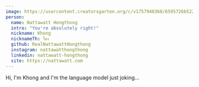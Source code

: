 ```yaml
---
image: https://usercontent.creatorsgarten.org/c/v1757948368/6595726b52223e5be3ca9100/02_dbkxge.webp #A young man wearing a blue suit jacket is standing against a plain white background.
person:
  name: Nattawatt Hongthong
  intro: "You're absolutely right!"
  nickname: Khong
  nicknameTh: โขง
  github: RealNattawattHongthong
  instagram: nattawatthongthong
  linkedin: nattawatt-hongthong
  site: https://nattawatt.com
---
```

Hi, I'm Khong and I'm the language model just joking...